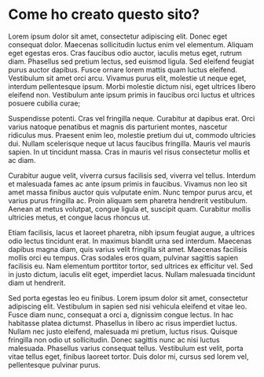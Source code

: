 # Come ho creato questo sito?
Lorem ipsum dolor sit amet, consectetur adipiscing elit. Donec eget consequat dolor. Maecenas sollicitudin luctus enim vel elementum. Aliquam eget egestas eros. Cras faucibus odio auctor, iaculis metus eget, rutrum diam. Phasellus sed pretium lectus, sed euismod ligula. Sed eleifend feugiat purus auctor dapibus. Fusce ornare lorem mattis quam luctus eleifend. Vestibulum sit amet orci arcu. Vivamus purus elit, molestie ut neque eget, interdum pellentesque ipsum. Morbi molestie dictum nisi, eget ultrices libero eleifend non. Vestibulum ante ipsum primis in faucibus orci luctus et ultrices posuere cubilia curae;

Suspendisse potenti. Cras vel fringilla neque. Curabitur at dapibus erat. Orci varius natoque penatibus et magnis dis parturient montes, nascetur ridiculus mus. Praesent enim leo, molestie pretium dui ut, commodo ultricies dui. Nullam scelerisque neque ut lacus faucibus fringilla. Mauris vel mauris sapien. In ut tincidunt massa. Cras in mauris vel risus consectetur mollis et ac diam.

Curabitur augue velit, viverra cursus facilisis sed, viverra vel tellus. Interdum et malesuada fames ac ante ipsum primis in faucibus. Vivamus non leo sit amet massa finibus auctor quis vulputate enim. Nunc tempor purus arcu, et varius purus fringilla ac. Proin aliquam sem pharetra hendrerit vestibulum. Aenean at metus volutpat, congue ligula et, suscipit quam. Curabitur mollis ultricies metus, et congue lacus rhoncus ut.

Etiam facilisis, lacus et laoreet pharetra, nibh ipsum feugiat augue, a ultrices odio lectus tincidunt erat. In maximus blandit urna sed interdum. Maecenas dapibus magna diam, quis varius velit fringilla sit amet. Maecenas facilisis mollis orci eu tempus. Cras sodales eros quam, pulvinar sagittis sapien facilisis eu. Nam elementum porttitor tortor, sed ultrices ex efficitur vel. Sed in justo dictum, iaculis elit eget, imperdiet lacus. Nullam malesuada tincidunt diam ut hendrerit.

Sed porta egestas leo eu finibus. Lorem ipsum dolor sit amet, consectetur adipiscing elit. Vestibulum in sapien sed nisi vehicula eleifend et vitae leo. Fusce diam nunc, consequat a orci a, dignissim congue lectus. In hac habitasse platea dictumst. Phasellus in libero ac risus imperdiet luctus. Nullam nec justo eleifend, malesuada mi pretium, luctus risus. Quisque fringilla non odio ut sollicitudin. Donec sagittis nunc ac nisi luctus malesuada. Phasellus varius consequat tellus. Vestibulum est velit, porta vitae tellus eget, finibus laoreet tortor. Duis dolor mi, cursus sed lorem vel, pellentesque pulvinar purus.